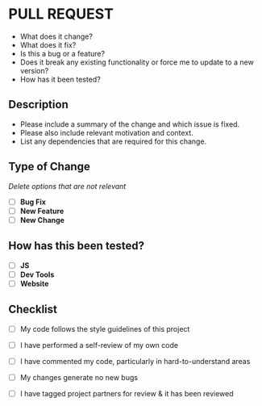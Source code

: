 <h1>PULL REQUEST</h1>

<ul>
  <li>What does it change?</li>
  <li>What does it fix?</li>
  <li>Is this a bug or a feature?</li>
  <li> Does it break any existing functionality or force me to update to a new version?</li>
  <li>How has it been tested?</li>
</ul>

<h2> Description </h2>

<ul>
  <li>Please include a summary of the change and which issue is fixed.</li>
  <li>Please also include relevant motivation and context.</li>
  <li>List any dependencies that are required for this change.</li>
</ul>

<h2>Type of Change</h2>

_Delete options that are not relevant_

- [ ] **Bug Fix**
- [ ] **New Feature**
- [ ] **New Change**

<h2>How has this been tested?</h2>

- [ ] **JS**
- [ ] **Dev Tools**
- [ ] **Website**

<h2>Checklist</h2>

- [ ] My code follows the style guidelines of this project
- [ ] I have performed a self-review of my own code
- [ ] I have commented my code, particularly in hard-to-understand areas
- [ ] My changes generate no new bugs
- [ ] I have tagged project partners for review & it has been reviewed 



